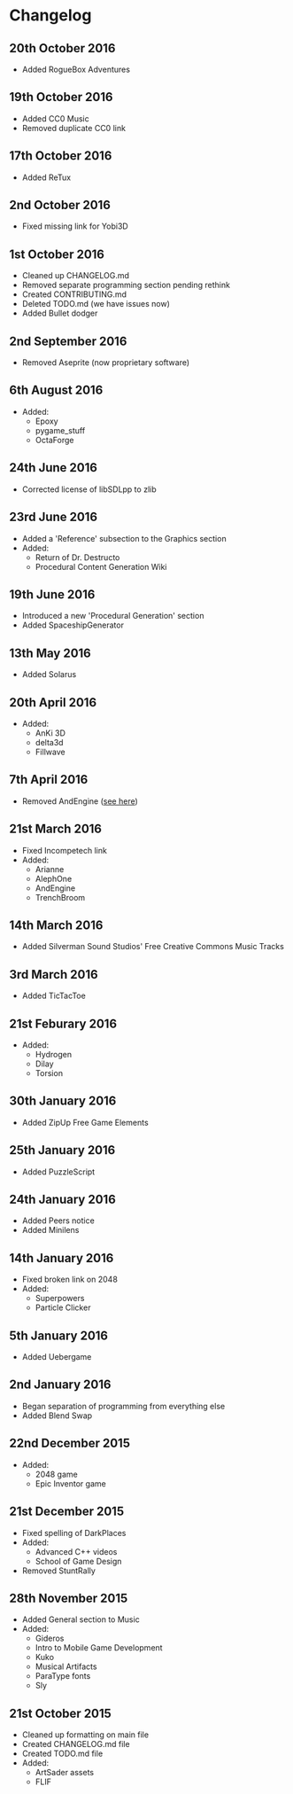 # Changelog #

## 20th October 2016 ##

* Added RogueBox Adventures

## 19th October 2016 ##

* Added CC0 Music
* Removed duplicate CC0 link

## 17th October 2016 ##

* Added ReTux

## 2nd October 2016 ##

* Fixed missing link for Yobi3D

## 1st October 2016 ##

* Cleaned up CHANGELOG.md
* Removed separate programming section pending rethink
* Created CONTRIBUTING.md
* Deleted TODO.md (we have issues now)
* Added Bullet dodger

## 2nd September 2016 ##

* Removed Aseprite (now proprietary software)

## 6th August 2016 ##

* Added:
  * Epoxy
  * pygame_stuff
  * OctaForge

## 24th June 2016 ##

* Corrected license of libSDLpp to zlib

## 23rd June 2016 ##

* Added a 'Reference' subsection to the Graphics section
* Added:
  * Return of Dr. Destructo
  * Procedural Content Generation Wiki

## 19th June 2016 ##

* Introduced a new 'Procedural Generation' section
* Added SpaceshipGenerator

## 13th May 2016 ##

* Added Solarus

## 20th April 2016 ##

* Added:
  * AnKi 3D
  * delta3d
  * Fillwave

## 7th April 2016 ##

* Removed AndEngine ([see here][1])

## 21st March 2016 ##

* Fixed Incompetech link
* Added:
  * Arianne
  * AlephOne
  * AndEngine
  * TrenchBroom

## 14th March 2016 ##

* Added Silverman Sound Studios' Free Creative Commons Music Tracks

## 3rd March 2016 ##

* Added TicTacToe

## 21st Feburary 2016 ##

* Added:
  * Hydrogen
  * Dilay
  * Torsion

## 30th January 2016 ##

* Added ZipUp Free Game Elements

## 25th January 2016 ##

* Added PuzzleScript

## 24th January 2016 ##

* Added Peers notice
* Added Minilens

## 14th January 2016 ##

* Fixed broken link on 2048
* Added:
  * Superpowers
  * Particle Clicker

## 5th January 2016 ##

* Added Uebergame

## 2nd January 2016 ##

* Began separation of programming from everything else
* Added Blend Swap

## 22nd December 2015 ##

* Added:
  * 2048 game
  * Epic Inventor game

## 21st December 2015 ##

* Fixed spelling of DarkPlaces
* Added:
  * Advanced C++ videos
  * School of Game Design
* Removed StuntRally

## 28th November 2015 ##

* Added General section to Music
* Added:
  * Gideros
  * Intro to Mobile Game Development
  * Kuko
  * Musical Artifacts
  * ParaType fonts
  * Sly

## 21st October 2015 ##

* Cleaned up formatting on main file
* Created CHANGELOG.md file
* Created TODO.md file
* Added:
  * ArtSader assets
  * FLIF

[1]: https://github.com/nicolasgramlich/AndEngine/issues/279#issuecomment-205847940
